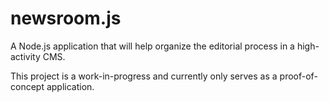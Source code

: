 newsroom.js
========

A Node.js application that will help organize the editorial process in a high-activity CMS.

This project is a work-in-progress and currently only serves as a proof-of-concept application.